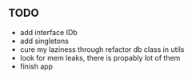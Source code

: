 ## TODO
- add interface IDb
- add singletons
- cure my laziness through refactor db class in utils
- look for mem leaks, there is propably lot of them
- finish app